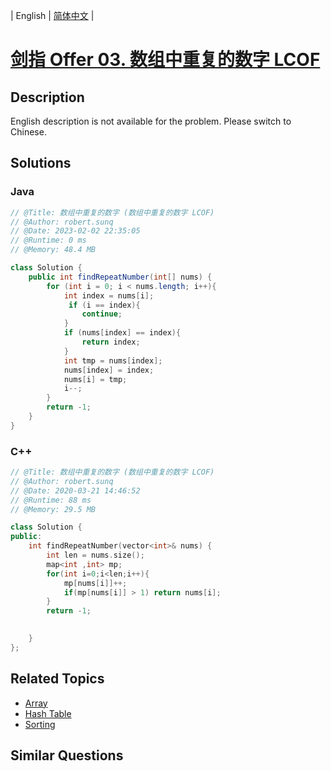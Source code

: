 
| English | [简体中文](README.md) |

# [剑指 Offer 03. 数组中重复的数字 LCOF](https://leetcode.cn//problems/shu-zu-zhong-zhong-fu-de-shu-zi-lcof/)

## Description

<p>English description is not available for the problem. Please switch to Chinese.</p>


## Solutions


### Java

```Java
// @Title: 数组中重复的数字 (数组中重复的数字 LCOF)
// @Author: robert.sunq
// @Date: 2023-02-02 22:35:05
// @Runtime: 0 ms
// @Memory: 48.4 MB

class Solution {
    public int findRepeatNumber(int[] nums) {
        for (int i = 0; i < nums.length; i++){
            int index = nums[i];
             if (i == index){
                continue;
            }
            if (nums[index] == index){
                return index;
            }
            int tmp = nums[index];
            nums[index] = index;
            nums[i] = tmp;
            i--;
        }
        return -1;
    }
}
```



### C++

```C++
// @Title: 数组中重复的数字 (数组中重复的数字 LCOF)
// @Author: robert.sunq
// @Date: 2020-03-21 14:46:52
// @Runtime: 88 ms
// @Memory: 29.5 MB

class Solution {
public:
    int findRepeatNumber(vector<int>& nums) {
        int len = nums.size();
        map<int ,int> mp;
        for(int i=0;i<len;i++){
            mp[nums[i]]++;
            if(mp[nums[i]] > 1) return nums[i];
        }
        return -1;
        

    }
};
```



## Related Topics

- [Array](https://leetcode.cn//tag/array)
- [Hash Table](https://leetcode.cn//tag/hash-table)
- [Sorting](https://leetcode.cn//tag/sorting)

## Similar Questions


